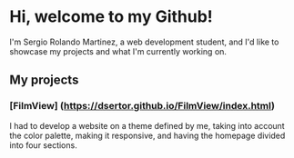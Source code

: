 # Hi, welcome to my Github!

I'm Sergio Rolando Martinez, a web development student, and I'd like to showcase my projects and what I'm currently working on.

## My projects
### [FilmView] (https://dsertor.github.io/FilmView/index.html)
I had to develop a website on a theme defined by me, taking into account the color palette, making it responsive, and having the homepage divided into four sections.
